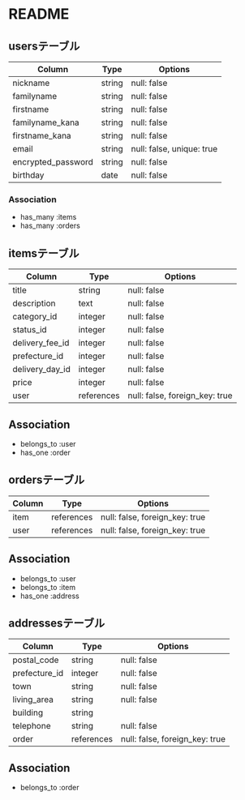 # README

## usersテーブル

|Column   |Type   |Options    |
|---------|-------|-----------|
|nickname |string |null: false|
|familyname |string |null: false|
|firstname|string |null: false|
|familyname_kana |string |null: false|
|firstname_kana |string |null: false|
|email |string |null: false, unique: true|
|encrypted_password |string |null: false|
|birthday |date |null: false|

### Association
- has_many :items
- has_many :orders

## itemsテーブル

|Column   |Type   |Options    |
|---------|-------|-----------|
|title |string |null: false|
|description |text |null: false|
|category_id|integer |null: false|
|status_id |integer|null: false|
|delivery_fee_id|integer|null: false|
|prefecture_id|integer|null: false|
|delivery_day_id|integer|null: false|
|price|integer|null: false|
|user|references|null: false, foreign_key: true|

## Association

- belongs_to :user
- has_one :order


## ordersテーブル

|Column   |Type   |Options    |
|---------|-------|-----------|
|item|references|null: false, foreign_key: true|
|user|references|null: false, foreign_key: true|


## Association

- belongs_to :user
- belongs_to :item
- has_one :address

## addressesテーブル

|Column   |Type   |Options    |
|---------|-------|-----------|
|postal_code|string|null: false|
|prefecture_id|integer|null: false|
|town|string|null: false|
|living_area|string|null: false|
|building|string||
|telephone|string|null: false|
|order|references|null: false, foreign_key: true|

## Association

- belongs_to :order